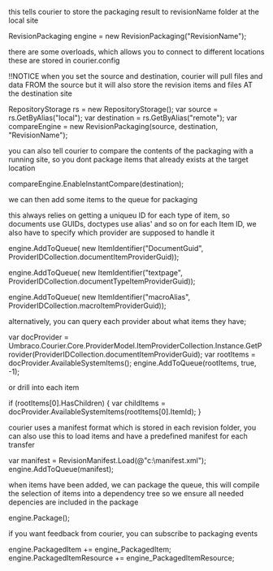 
this tells courier to store the packaging result to revisionName folder at the local site

  RevisionPackaging engine = new RevisionPackaging("RevisionName");
            
there are some overloads, which allows you to connect to different locations
these are stored in courier.config

!!NOTICE
when you set the source and destination, courier will pull files and data FROM the source
but it will also store the revision items and files AT the destination site

  RepositoryStorage rs = new RepositoryStorage();
  var source = rs.GetByAlias("local");
  var destination = rs.GetByAlias("remote");
  var compareEngine = new RevisionPackaging(source, destination, "RevisionName");


you can also tell courier to compare the contents of the packaging with a running site, so you dont package
items that already exists at the target location
  
  compareEngine.EnableInstantCompare(destination);
            

we can then add some items to the queue for packaging

this always relies on getting a uniqueu ID for each type of item, so documents use GUIDs, doctypes use alias' and so on
for each Item ID, we also have to specify which provider are supposed to handle it
            
  engine.AddToQueue(
    new ItemIdentifier("DocumentGuid", ProviderIDCollection.documentItemProviderGuid));

  engine.AddToQueue(
    new ItemIdentifier("textpage", ProviderIDCollection.documentTypeItemProviderGuid));

  engine.AddToQueue(
    new ItemIdentifier("macroAlias", ProviderIDCollection.macroItemProviderGuid));

alternatively, you can query each provider about what items they have;

  var docProvider = Umbraco.Courier.Core.ProviderModel.ItemProviderCollection.Instance.GetProvider(ProviderIDCollection.documentItemProviderGuid);
  var rootItems = docProvider.AvailableSystemItems();
  engine.AddToQueue(rootItems, true, -1);

or drill into each item

  if (rootItems[0].HasChildren)
  {
      var childItems = docProvider.AvailableSystemItems(rootItems[0].ItemId);
  }

courier uses a manifest format which is stored in each revision folder, you can also use this to load items
and have a predefined manifest for each transfer

  var manifest = RevisionManifest.Load(@"c:\manifest.xml");
  engine.AddToQueue(manifest);

when items have been added, we can package the queue, this will compile the selection of items into a dependency tree
so we ensure all needed depencies are included in the package

  engine.Package();

if you want feedback from courier, you can subscribe to packaging events

  engine.PackagedItem += engine_PackagedItem;
  engine.PackagedItemResource += engine_PackagedItemResource;